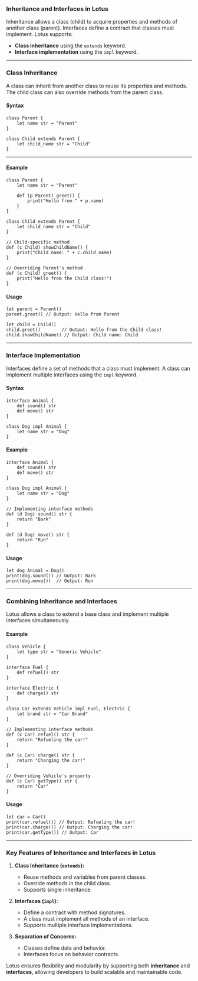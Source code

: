 ### **Inheritance and Interfaces in Lotus**
Inheritance allows a class (child) to acquire properties and methods of another class (parent). Interfaces define a contract that classes must implement. Lotus supports:

- **Class inheritance** using the `extends` keyword.  
- **Interface implementation** using the `impl` keyword.

---

### **Class Inheritance**
A class can inherit from another class to reuse its properties and methods. The child class can also override methods from the parent class.

#### **Syntax**
```lotus
class Parent {
    let name str = "Parent"
}

class Child extends Parent {
    let child_name str = "Child"
}
```

---

#### **Example**
```lotus
class Parent {
    let name str = "Parent"

    def (p Parent) greet() {
        print("Hello from " + p.name)
    }
}

class Child extends Parent {
    let child_name str = "Child"
}

// Child-specific method
def (c Child) showChildName() {
    print("Child name: " + c.child_name)
}

// Overriding Parent's method
def (c Child) greet() {
    print("Hello from the Child class!")
}
```

#### **Usage**
```lotus
let parent = Parent()
parent.greet() // Output: Hello from Parent

let child = Child()
child.greet()        // Output: Hello from the Child class!
child.showChildName() // Output: Child name: Child
```

---

### **Interface Implementation**
Interfaces define a set of methods that a class must implement. A class can implement multiple interfaces using the `impl` keyword.

#### **Syntax**
```lotus
interface Animal {
    def sound() str
    def move() str
}

class Dog impl Animal {
    let name str = "Dog"
}
```

#### **Example**
```lotus
interface Animal {
    def sound() str
    def move() str
}

class Dog impl Animal {
    let name str = "Dog"
}

// Implementing interface methods
def (d Dog) sound() str {
    return "Bark"
}

def (d Dog) move() str {
    return "Run"
}
```

#### **Usage**
```lotus
let dog Animal = Dog()
print(dog.sound()) // Output: Bark
print(dog.move())  // Output: Run
```

---

### **Combining Inheritance and Interfaces**
Lotus allows a class to extend a base class and implement multiple interfaces simultaneously.

#### **Example**
```lotus
class Vehicle {
    let type str = "Generic Vehicle"
}

interface Fuel {
    def refuel() str
}

interface Electric {
    def charge() str
}

class Car extends Vehicle impl Fuel, Electric {
    let brand str = "Car Brand"
}

// Implementing interface methods
def (c Car) refuel() str {
    return "Refueling the car!"
}

def (c Car) charge() str {
    return "Charging the car!"
}

// Overriding Vehicle's property
def (c Car) getType() str {
    return "Car"
}
```

#### **Usage**
```lotus
let car = Car()
print(car.refuel()) // Output: Refueling the car!
print(car.charge()) // Output: Charging the car!
print(car.getType()) // Output: Car
```

---

### **Key Features of Inheritance and Interfaces in Lotus**
1. **Class Inheritance (`extends`):**
   - Reuse methods and variables from parent classes.
   - Override methods in the child class.
   - Supports single inheritance.

2. **Interfaces (`impl`):**
   - Define a contract with method signatures.
   - A class must implement all methods of an interface.
   - Supports multiple interface implementations.

3. **Separation of Concerns:**
   - Classes define data and behavior.
   - Interfaces focus on behavior contracts.

Lotus ensures flexibility and modularity by supporting both **inheritance** and **interfaces**, allowing developers to build scalable and maintainable code.